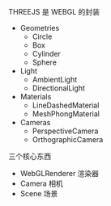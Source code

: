THREEJS 是 WEBGL 的封装
* Geometries
  * Circle
  * Box
  * Cylinder
  * Sphere
* Light
  * AmbientLight
  * DirectionalLight
* Materials
  * LineDashedMaterial
  * MeshPhongMaterial
* Cameras
  * PerspectiveCamera
  * OrthographicCamera

三个核心东西
* WebGLRenderer 渲染器
* Camera 相机
* Scene 场景